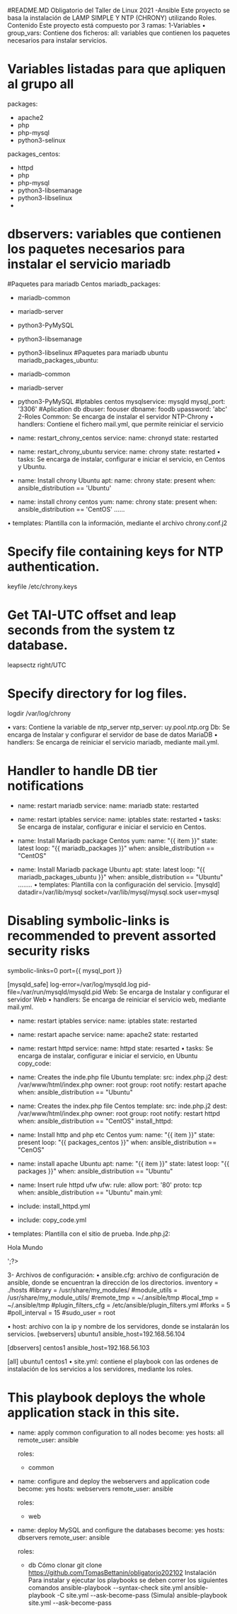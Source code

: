 #README.MD
Obligatorio del Taller de Linux 2021 -Ansible
Este proyecto se basa la instalación de LAMP SIMPLE Y NTP (CHRONY) utilizando Roles.
Contenido
Este proyecto está compuesto por 3 ramas:
1-Variables 
  •	group_vars:  Contiene dos ficheros:
	all: variables que contienen los paquetes necesarios para instalar servicios.
# Variables listadas para que apliquen al grupo all 
packages:
- apache2
- php
- php-mysql
- python3-selinux

packages_centos:
- httpd
- php
- php-mysql
- python3-libsemanage
- python3-libselinux
-
# dbservers: variables que contienen los paquetes necesarios para instalar el servicio mariadb
#Paquetes para mariadb Centos
mariadb_packages:
- mariadb-common
- mariadb-server
- python3-PyMySQL
- python3-libsemanage
- python3-libselinux
#Paquetes para mariadb ubuntu
mariadb_packages_ubuntu:
- mariadb-common
- mariadb-server
- python3-PyMySQL
#Iptables centos
mysqlservice: mysqld
mysql_port: '3306'
#Aplication db
dbuser: foouser
dbname: foodb
upassword: 'abc'
2-Roles
Common: Se encarga de instalar el servidor NTP-Chrony
•	handlers: Contiene el fichero mail.yml, que permite reiniciar el servicio
- name: restart_chrony_centos
  service:
    name: chronyd
    state: restarted

- name: restart_chrony_ubuntu
  service: 
    name: chrony
    state: restarted
•	tasks: Se encarga de instalar, configurar e iniciar el servicio, en Centos y Ubuntu.
- name: Install chrony Ubuntu
  apt:
    name: chrony
    state: present
  when: ansible_distribution == 'Ubuntu'
   

- name: install chrony centos
  yum:
    name: chrony
    state: present
  when: ansible_distribution == 'CentOS'
……

•	templates: Plantilla con la información, mediante el archivo  chrony.conf.j2
# Specify file containing keys for NTP authentication.
keyfile /etc/chrony.keys

# Get TAI-UTC offset and leap seconds from the system tz database.
leapsectz right/UTC

# Specify directory for log files.
logdir /var/log/chrony

•	vars: Contiene la variable de ntp_server
ntp_server: uy.pool.ntp.org
Db: Se encarga de Instalar y configurar el servidor de base de datos MariaDB
•	handlers: Se encarga de reiniciar el servicio mariadb, mediante mail.yml.
# Handler to handle DB tier notifications

- name: restart mariadb
  service:
    name: mariadb
    state: restarted

- name: restart iptables
  service:
    name: iptables
    state: restarted
•	tasks: Se encarga de instalar, configurar e iniciar el servicio en Centos.
- name: Install Mariadb package Centos
  yum:
    name: "{{ item }}"
    state: latest
  loop: "{{ mariadb_packages }}"
  when: ansible_distribution == "CentOS"

- name: Install Mariadb package Ubuntu
  apt:
    state: latest
    loop: "{{ mariadb_packages_ubuntu }}" 
  when: ansible_distribution == "Ubuntu"
……..
•	templates: Plantilla con la configuración del servicio.
[mysqld]
datadir=/var/lib/mysql
socket=/var/lib/mysql/mysql.sock
user=mysql
# Disabling symbolic-links is recommended to prevent assorted security risks
symbolic-links=0
port={{ mysql_port }}

[mysqld_safe]
log-error=/var/log/mysqld.log
pid-file=/var/run/mysqld/mysqld.pid
Web: Se encarga de Instalar y configurar el servidor Web 
•	handlers: Se encarga de reiniciar el servicio web, mediante mail.yml.
- name: restart iptables
  service:
    name: iptables
    state: restarted

- name: restart apache
  service: 
    name: apache2
    state: restarted
  
- name: restart httpd
  service:
    name: httpd
    state: resarted
•	tasks: Se encarga de instalar, configurar e iniciar el servicio, en Ubuntu
copy_code:
- name: Creates the inde.php file Ubuntu
  template:
    src: index.php.j2
    dest: /var/www/html/index.php
    owner: root
    group: root
  notify: restart apache   
  when: ansible_distribution == "Ubuntu"

- name: Creates the index.php file Centos
  template:
    src: inde.php.j2
    dest: /var/www/html/index.php
    owner: root
    group: root
  notify: restart httpd
  when: ansible_distribution == "CentOS"
	install_httpd:
- name: Install http and php etc Centos
  yum:
    name: "{{ item }}"
    state: present
  loop: "{{ packages_centos }}" 
  when: ansible_distribution == "CenOS" 

- name: install apache Ubuntu
  apt: 
    name: "{{ item }}"
    state: latest
  loop: "{{ packages }}"
  when: ansible_distribution == "Ubuntu"

- name: Insert rule httpd ufw
  ufw:
    rule: allow
    port: '80'
    proto: tcp    
  when: ansible_distribution == "Ubuntu"
	main.yml: 
- include: install_httpd.yml
- include: copy_code.yml

•	templates: Plantilla con el sitio de prueba.
Inde.php.j2:
<html>
 <head>
  <title> Prueba de  PHP </title>
 </head>
 <body>
 <?phpecho '<p>Hola Mundo</p>';?>
 </body>
</html>
 

3- Archivos de configuración:
•	ansible.cfg: archivo de configuración de ansible, donde se encuentran la dirección de los directorios.
inventory      = ./hosts
#library        = /usr/share/my_modules/
#module_utils   = /usr/share/my_module_utils/
#remote_tmp     = ~/.ansible/tmp
#local_tmp      = ~/.ansible/tmp
#plugin_filters_cfg = /etc/ansible/plugin_filters.yml
#forks          = 5
#poll_interval  = 15
#sudo_user      = root

•	host:  archivo con la ip y nombre de los servidores, donde se instalarán los servicios.
[webservers]
ubuntu1 ansible_host=192.168.56.104

[dbservers]
centos1 ansible_host=192.168.56.103

[all]
ubuntu1
centos1
•	site.yml: contiene el playbook con las ordenes de instalación de los servicios a los servidores, mediante los roles.
# This playbook deploys the whole application stack in this site.

- name: apply common configuration to all nodes
  become: yes
  hosts: all
  remote_user: ansible

  roles:
   - common

- name: configure and deploy the webservers and application code
  become: yes
  hosts: webservers
  remote_user: ansible

  roles:
   - web
- name: deploy MySQL and configure the databases
  become: yes
  hosts: dbservers
  remote_user: ansible

  roles:
   - db
Cómo clonar
git clone https://github.com/TomasBettanin/obligatorio202102
Instalación
Para instalar y ejecutar los playbooks se deben correr los siguientes comandos
ansible-playbook --syntax-check site.yml
ansible-playbook -C site.yml --ask-become-pass (Simula)
ansible-playbook site.yml --ask-become-pass

